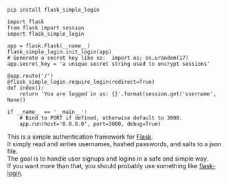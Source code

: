
`pip install flask_simple_login`

```
import flask
from flask import session
import flask_simple_login

app = flask.Flask(__name__)
flask_simple_login.init_login(app)
# Generate a secret key like so:  import os; os.urandom(17)
app.secret_key = 'a unique secret string used to encrypt sessions'

@app.route('/')
@flask_simple_login.require_login(redirect=True)
def index():
    return 'You are logged in as: {}'.format(session.get('username', None))

if __name__ == '__main__':
    # Bind to PORT if defined, otherwise default to 3000.
    app.run(host='0.0.0.0', port=3000, debug=True)
```

This is a simple authentication framework for [Flask](http://flask.pocoo.org/).  
It simply read and writes usernames, hashed passwords, and salts to a json file.  
The goal is to handle user signups and logins in a safe and simple way.  
If you want more than that, you should probably use something like [flask-login](https://github.com/maxcountryman/flask-login).
